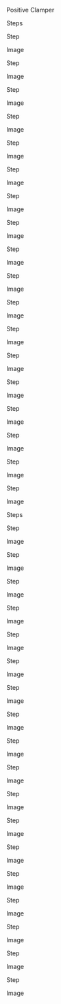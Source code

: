 Positive Clamper

Steps

Step 

Image

Step 

Image

Step 

Image

Step 

Image

Step 

Image

Step 

Image

Step 

Image

Step 

Image

Step 

Image

Step 

Image

Step 

Image

Step 

Image

Step 

Image

Step 

Image

Step 

Image

Step 

Image

Step 

Image

Step 

Image

Steps

Step 

Image

Step 

Image

Step 

Image

Step 

Image

Step 

Image

Step 

Image

Step 

Image

Step 

Image

Step 

Image

Step 

Image

Step 

Image

Step 

Image

Step 

Image

Step 

Image

Step 

Image

Step 

Image

Step 

Image

Step 

Image